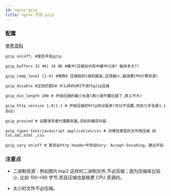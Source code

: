 ```yaml
---
id: nginx-gzip
title: nginx 开启 gzip
---
```


### 配置

[参考资料](https://www.cnblogs.com/Renyi-Fan/p/11047490.html)

```nginx
gzip on|off; #是否开启gzip

gzip_buffers 32 4K| 16 8K #缓冲(压缩在内存中缓冲几块? 每块多大?)

gzip_comp_level [1-9] #推荐6 压缩级别(级别越高,压得越小,越浪费CPU计算资源)

gzip_disable #正则匹配UA 什么样的URI不进行gzip压缩

gzip_min_length 200 # 开始压缩的最小长度(再小就不要压缩了,意义不大)

gzip_http_version 1.0|1.1 # 开始压缩的http协议版本(可以不设置,目前几乎全是1.1协议)

gzip_proxied # 设置请求者代理服务器,该如何缓存内容

gzip_types text/javascript application/css # 对哪些类型的文件用压缩 如txt,xml,html ,css

gzip_vary on|off # 是否在http header中添加Vary: Accept-Encoding，建议开启
```

### 注意点

- 二进制资源：例如图片/mp3 这样的二进制文件,不必压缩；因为压缩率比较小, 比如 100->80 字节,而且压缩也是耗费 CPU 资源的。

- 太小的文件不必压缩。
